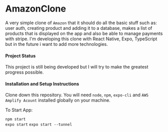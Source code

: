 # AmazonClone
A very simple clone of `Amazon` that it should do all the basic stuff such as: user auth, creating product and adding it to a database,
makes a list of products that is displayed on the app and also be able to manage payments with stripe. I'm developing this clone with React Native, Expo, TypeScript but in the future i want to add more technologies.
#### Project Status
This project is still being developed but I will try to make the greatest progress possible.  

#### Installation and Setup Instructions
Clone down this repository. You will need `node`, `npm`, `expo-cli` and `AWS Amplify Acount` installed globally on your machine. 

To Start App:

`npm start`  
`expo start`
`expo start --tunnel`

